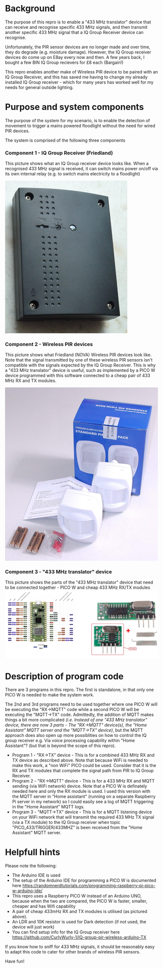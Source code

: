 # Background

The purpose of this repro is to enable a "433 MHz translator" device that can receive and recognise specific 433 MHz signals, and then transmit another specific 433 MHz signal that a IQ Group Receiver device can recognise.

Unfortunately, the PIR sensor devices are no longer made and over time, they do degrade (e.g. moisture damage). However, the IQ Group receiver devices do come up on E8ay every now and then. A few years back, I bought a few BIN IQ Group recievers for £8 each (Bargain!) 

This repro enables another make of Wireless PIR device to be paired with an IQ Group Receiver, and this has saved me having to change my already installed IQ Group receiver - which for many years has worked well for my needs for general outside lighting.  

# Purpose and system components
The purpose of the system for my scenario, is to enable the detection of movement to trigger a mains powered floodlight without the need for wired PIR devices.

The system is comprised of the following three components    

### Component 1 - IQ Group Receiver (Friedland)
This picture shows what an IQ Group receiver device looks like. When a recognised 433 MHz signal is received, it can switch mains power on/off via its own internal relay (e.g. to switch mains electricity to a floodlight)

<img src="images/P1140936.jpg" alt="IQ Group 240V Mains controller"/>

### Component 2 - Wireless PIR devices
This picture shows what Friedland (NOVA) Wireless PIR devices look like. Note that the signal transmitted by one of these wireless PIR sensors isn't compatible with the signals expected by the IQ Group Receiver. This is why a "433 MHz translator" device is useful, such as implemented by a PICO W device programmed with this software connected to a cheap pair of 433 MHz RX and TX modules. 

<img src="images/Friedland_PIR_and_box.jpg" alt="Friedland NOVA Wireless PIR sensor"/>

### Component 3 -  "433 MHz translator" device
This picture shows the parts of the "433 MHz translator" device that need to be connected together - PICO W and cheap 433 MHz RX/TX modules   
<img src="images/ard.jpg" alt="Ard_tx"/>

# Description of program code   
There are 3 programs in this repro. The first is standalone, in that only one PICO W is needed to make the system work. 

The 2nd and 3rd programs need to be used together where one PICO W will be executing the "RX->MQTT" code while a second PICO W will be executing the "MQTT->TX" code. Admittedly, the addition of MQTT makes things a bit more complicated _(i.e. Instead of one "433 MHz translator" device, there are now 3 parts  - The "RX->MQTT" device(s), the "Home Assistant" MQTT server and the "MQTT->TX" device)_, but the MQTT approach does also open up more possiblities on how to control the IQ group receiver e.g. Via voice processing capability within "Home Assistant"? (but that is beyond the scope of this repro).
 - Program 1 - "RX->TX" device -   This is for a combined 433 MHz RX and TX device as described above. Note that because WiFi is needed to make this work, a "non WiFi" PICO could be used. Consider that it is the RX and TX modules that complete the signal path from PIR to IQ Group Receiver. 
 - Program 2 - "RX->MQTT" device - This is for a 433 MHz RX and MQTT sending (via WiFi network) device. Note that a PICO W is definately needed here and only the RX module is used. I used this version with the MQTT server in "Home assistant" (running on a separate Raspberry Pi server in my network) so I could easily see a log of MQTT triggering in the "Home Assistant" MQTT logs.
 - Program 3 - "MQTT->TX" device - This is for a MQTT listening device on your WiFi network that will transmit the required 433 MHz TX signal (via a TX module) to the IQ Group receiver when topic "PICO_433/TRIGGER/433MHZ" is been received from the "Home Assistant" MQTT server.  


# Helpfull hints   
Please note the following: 
 - The Arduino IDE is used
 - The setup of the Arduino IDE for programming a PICO W is documented here https://randomnerdtutorials.com/programming-raspberry-pi-pico-w-arduino-ide/
 - This repro uses a Raspberry PICO W instead of an Arduino UNO, because when the two are compared, the PICO W is faster, smaller, cheaper and has Wifi capability
 - A pair of cheap 433mHz RX and TX modules is utilised (as pictured above).
 - An LDR and 10K resistor is used for Dark detection (if not used, the device will just work)
 - You can find setup info for the IQ Group receiver here  https://github.com/CurlyWurly-1/IQ-group-pir-wireless-arduino-TX

If you know how to sniff for 433 MHz signals, it should be reasonably easy to adapt this code to cater for other brands of wireless PIR sensors.

Have fun!
